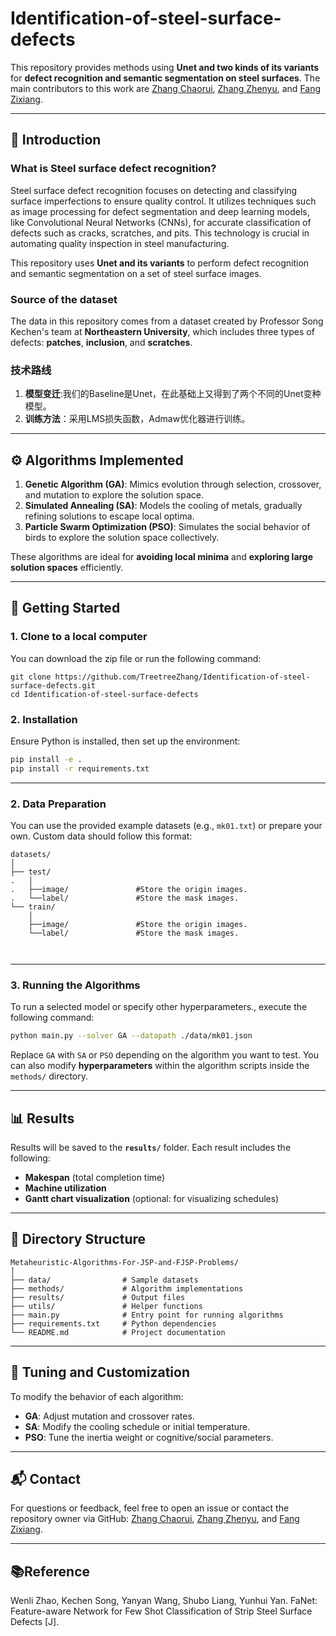 
# Identification-of-steel-surface-defects

This repository provides methods using **Unet and two kinds of its variants** for **defect recognition and semantic segmentation on steel surfaces**. The main contributors to this work are [Zhang Chaorui](https://github.com/TreetreeZhang), [Zhang Zhenyu](https://github.com/LittleRookie1115), and [Fang Zixiang](https://github.com/TtLuckyyy).

---

## 📖 Introduction

### What is Steel surface defect recognition?  
Steel surface defect recognition focuses on detecting and classifying surface imperfections to ensure quality control. It utilizes techniques such as image processing for defect segmentation and deep learning models, like Convolutional Neural Networks (CNNs), for accurate classification of defects such as cracks, scratches, and pits. This technology is crucial in automating quality inspection in steel manufacturing.

This repository uses **Unet and its variants** to perform defect recognition and semantic segmentation on a set of steel surface images.

### Source of the dataset

The data in this repository comes from a dataset created by Professor Song Kechen's team at **Northeastern University**, which includes three types of defects: **patches**, **inclusion**, and **scratches**.

### 技术路线
1. **模型变迁**:我们的Baseline是Unet，在此基础上又得到了两个不同的Unet变种模型。
2. **训练方法**：采用LMS损失函数，Admaw优化器进行训练。
---

## ⚙️ Algorithms Implemented
1. **Genetic Algorithm (GA)**: Mimics evolution through selection, crossover, and mutation to explore the solution space.
2. **Simulated Annealing (SA)**: Models the cooling of metals, gradually refining solutions to escape local optima.
3. **Particle Swarm Optimization (PSO)**: Simulates the social behavior of birds to explore the solution space collectively.

These algorithms are ideal for **avoiding local minima** and **exploring large solution spaces** efficiently.

---

## 🚀 Getting Started
### 1. Clone to a local computer

You can download the zip file or run the following command:

```
git clone https://github.com/TreetreeZhang/Identification-of-steel-surface-defects.git
cd Identification-of-steel-surface-defects
```


### 2. Installation

Ensure Python is installed, then set up the environment:

```bash
pip install -e .
pip install -r requirements.txt
```

---

### 2. Data Preparation
You can use the provided example datasets (e.g., `mk01.txt`) or prepare your own. Custom data should follow this format:

```
datasets/
│
├── test/
.   │
.   ├──image/               #Store the origin images.
.   └──label/               #Store the mask images.
└── train/
    │
    ├──image/               #Store the origin images.
    └──label/               #Store the mask images.



```



---

### 3. Running the Algorithms

To run a selected model or specify other hyperparameters., execute the following command:

```bash
python main.py --solver GA --datapath ./data/mk01.json
```

Replace `GA` with `SA` or `PSO` depending on the algorithm you want to test. You can also modify **hyperparameters** within the algorithm scripts inside the `methods/` directory.

---

## 📊 Results

Results will be saved to the **`results/`** folder. Each result includes the following:
- **Makespan** (total completion time)
- **Machine utilization**
- **Gantt chart visualization** (optional: for visualizing schedules)

---

## 📂 Directory Structure

```
Metaheuristic-Algorithms-For-JSP-and-FJSP-Problems/
│
├── data/                # Sample datasets
├── methods/             # Algorithm implementations
├── results/             # Output files
├── utils/               # Helper functions
├── main.py              # Entry point for running algorithms
├── requirements.txt     # Python dependencies
└── README.md            # Project documentation
```

---

## 🔧 Tuning and Customization

To modify the behavior of each algorithm:
- **GA**: Adjust mutation and crossover rates.
- **SA**: Modify the cooling schedule or initial temperature.
- **PSO**: Tune the inertia weight or cognitive/social parameters.

---

## 📬 Contact

For questions or feedback, feel free to open an issue or contact the repository owner via GitHub: [Zhang Chaorui](https://github.com/TreetreeZhang), [Zhang Zhenyu](https://github.com/LittleRookie1115), and [Fang Zixiang](https://github.com/TtLuckyyy).

---

## 📚Reference

Wenli Zhao,  Kechen Song,  Yanyan Wang, Shubo Liang, Yunhui Yan. FaNet: Feature-aware Network for Few Shot Classification of Strip Steel Surface Defects [J].  
